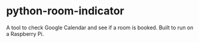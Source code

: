 # python-room-indicator
A tool to check Google Calendar and see if a room is booked. Built to run on a Raspberry Pi.
